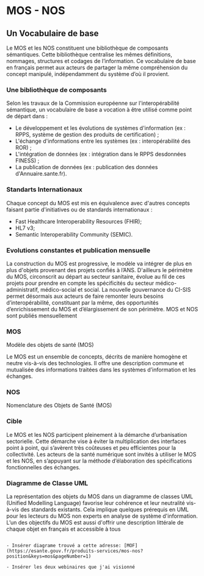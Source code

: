 # MOS - NOS

## Un Vocabulaire de base

Le MOS et les NOS constituent une bibliothèque de composants sémantiques. Cette bibliothèque centralise les mêmes définitions, nommages, structures et codages de l’information. Ce vocabulaire de base en français permet aux acteurs de partager la même compréhension du concept manipulé, indépendamment du système d’où il provient.

### Une bibliothèque de composants

Selon les travaux de la Commission européenne sur l'interopérabilité sémantique, un vocabulaire de base a vocation à
être utilisé comme point de départ dans : 
- Le développement et les évolutions de systèmes d'information (ex : RPPS, système de gestion des produits de certification) ;
- L'échange d'informations entre les systèmes (ex : interopérabilité des ROR) ;
- L'intégration de données (ex : intégration dans le RPPS desdonnées FINESS) ;
- La publication de données (ex : publication des données d'Annuaire.sante.fr).

### Standarts Internationaux

Chaque concept du MOS est mis en équivalence avec d'autres concepts faisant partie d'initiatives ou de standards internationaux :
- Fast Healthcare Interoperability Resources (FHIR);
- HL7 v3;
- Semantic Interoperability Community (SEMIC).

### Evolutions constantes et publication mensuelle

La construction du MOS est progressive, le modèle va intégrer de plus en plus d'objets provenant des projets confiés à l’ANS. D'ailleurs le périmètre du MOS, circonscrit au départ au secteur sanitaire, évolue au fil de ces projets pour prendre en compte les spécificités du secteur médico-administratif, médico-social et social.
La nouvelle gouvernance du CI-SIS permet désormais aux acteurs de faire remonter leurs besoins d’interopérabilité, constituant par la même, des opportunités d’enrichissement du MOS et d’élargissement de son périmètre. MOS et NOS sont publiés mensuellement

### MOS

<p class="emphase2"> Modèle des objets de santé (MOS) </p>

Le MOS est un ensemble de concepts, décrits de manière homogène et neutre vis-à-vis des technologies. Il offre une description commune et mutualisée des informations traitées dans les systèmes d’information et les échanges.

### NOS

<p class="emphase2"> Nomenclature des Objets de Santé (MOS) </p>

### Cible

Le MOS et les NOS participent pleinement à la démarche d’urbanisation sectorielle. Cette démarche vise à éviter la multiplication des interfaces point à point, qui s’avèrent très coûteuses et peu efficientes pour la collectivité. Les acteurs de la santé numérique sont invités à utiliser le MOS et les NOS, en s’appuyant sur la méthode d’élaboration des spécifications fonctionnelles des échanges.

### Diagramme de Classe UML

La représentation des objets du MOS dans un diagramme de classes UML (Unified Modelling Language) favorise leur cohérence et leur neutralité vis-à-vis des standards existants. Cela implique quelques prérequis en UML pour les lecteurs du MOS non experts en analyse de système d'information. L’un des objectifs du MOS est aussi d'offrir une description littérale de chaque objet en français et accessible à tous

```{note}

- Insérer diagrame trouvé a cette adresse: [MOF](https://esante.gouv.fr/produits-services/mos-nos?position&keys=mos&pageNumber=1)

- Insérer les deux webinaires que j'ai visionné

```

